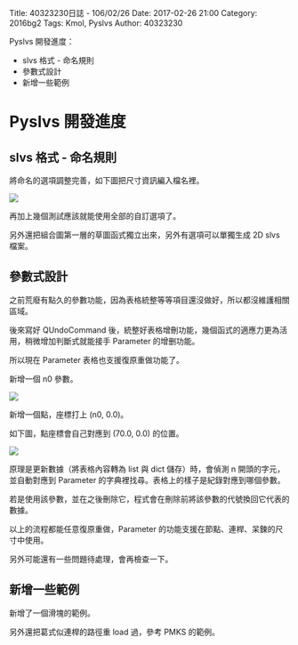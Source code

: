 Title: 40323230日誌 - 106/02/26
Date: 2017-02-26 21:00
Category: 2016bg2
Tags: Kmol, Pyslvs
Author: 40323230

Pyslvs 開發進度：

* slvs 格式 - 命名規則
* 參數式設計
* 新增一些範例

<!-- PELICAN_END_SUMMARY -->

Pyslvs 開發進度
===

slvs 格式 - 命名規則
---

將命名的選項調整完善，如下圖把尺寸資訊編入檔名裡。

![](https://raw.githubusercontent.com/coursemdetw/project_site_files/gh-pages/files/2016spring/g2/Python_solvespace/0226_01.png)

再加上幾個測試應該就能使用全部的自訂選項了。

另外還把組合圖第一層的草圖函式獨立出來，另外有選項可以單獨生成 2D slvs 檔案。

參數式設計
---

之前荒廢有點久的參數功能，因為表格統整等等項目還沒做好，所以都沒維護相關區域。

後來寫好 QUndoCommand 後，統整好表格增刪功能，幾個函式的適應力更為活用，稍微增加判斷式就能接手 Parameter 的增删功能。

所以現在 Parameter 表格也支援復原重做功能了。

新增一個 n0 參數。

![](https://raw.githubusercontent.com/coursemdetw/project_site_files/gh-pages/files/2016spring/g2/Python_solvespace/0226_02.png)

新增一個點，座標打上 (n0, 0.0)。

如下圖，點座標會自己對應到 (70.0, 0.0) 的位置。

![](https://raw.githubusercontent.com/coursemdetw/project_site_files/gh-pages/files/2016spring/g2/Python_solvespace/0226_03.png)

原理是更新數據（將表格內容轉為 list 與 dict 儲存）時，會偵測 n 開頭的字元，並自動對應到 Parameter 的字典裡找尋。表格上的樣子是紀錄對應到哪個參數。

若是使用該參數，並在之後刪除它，程式會在刪除前將該參數的代號換回它代表的數據。

以上的流程都能任意復原重做，Parameter 的功能支援在節點、連桿、呆鍊的尺寸中使用。

另外可能還有一些問題待處理，會再檢查一下。

新增一些範例
---

新增了一個滑塊的範例。

另外還把葛式似連桿的路徑重 load 過，參考 PMKS 的範例。